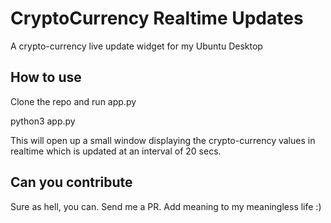 # CryptoCurrency Realtime Updates

A crypto-currency live update widget for my Ubuntu Desktop

## How to use

Clone the repo and run app.py

python3 app.py

This will open up a small window displaying the crypto-currency values in realtime which is updated at an interval of 20 secs.

## Can you contribute

Sure as hell, you can. Send me a PR. Add meaning to my meaningless life :)
